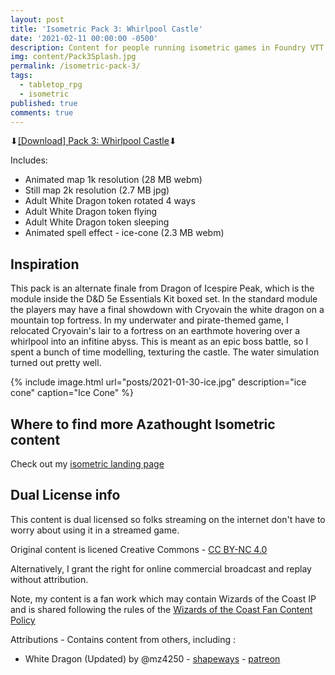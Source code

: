 ```yaml
---
layout: post
title: 'Isometric Pack 3: Whirlpool Castle'
date: '2021-02-11 00:00:00 -0500'
description: Content for people running isometric games in Foundry VTT or Roll20
img: content/Pack3Splash.jpg
permalink: /isometric-pack-3/
tags:
  - tabletop_rpg
  - isometric
published: true
comments: true
---
```

⬇[\[Download\] Pack 3: Whirlpool Castle](http://bit.ly/azathought-iso-whirlpool)⬇

Includes:
* Animated map 1k resolution (28 MB webm)
* Still map 2k resolution (2.7 MB jpg)
* Adult White Dragon token rotated 4 ways
* Adult White Dragon token flying
* Adult White Dragon token sleeping
* Animated spell effect - ice-cone (2.3 MB webm)

## Inspiration
This pack is an alternate finale from Dragon of Icespire Peak, which is the module inside the D&D 5e Essentials Kit boxed set. In the standard module the players may have a final showdown with Cryovain the white dragon on a mountain top fortress. In my underwater and pirate-themed game, I relocated Cryovain's lair to a fortress on an earthmote hovering over a whirlpool into an infitine abyss. This is meant as an epic boss battle, so I spent a bunch of time modelling, texturing the castle. The water simulation turned out pretty well.

{% include image.html url="posts/2021-01-30-ice.jpg" description="ice cone" caption="Ice Cone" %}

## Where to find more Azathought Isometric content
Check out my [isometric landing page](/isometric/)

## Dual License info
This content is dual licensed so folks streaming on the internet don't have to worry about using it in a streamed game.

Original content is licened Creative Commons - [CC BY-NC 4.0](https://creativecommons.org/licenses/by-nc/4.0/)

Alternatively, I grant the right for online commercial broadcast and replay without attribution.

Note, my content is a fan work which may contain Wizards of the Coast IP and is shared following the rules of the [Wizards of the Coast Fan Content Policy](https://company.wizards.com/fancontentpolicy)

Attributions - Contains content from others, including :
* White Dragon (Updated) by @mz4250 - [shapeways](https://www.shapeways.com/product/9LX3R3F6F/white-dragon-updated) - [patreon](https://www.patreon.com/mz4250/posts)